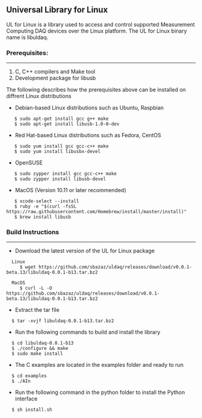 ## Universal Library for Linux
UL for Linux is a library used to access and control supported Measurement Computing DAQ devices over the Linux platform. The UL for Linux binary name is libuldaq.
 
### Prerequisites:
---------------

  1. C, C++ compilers and Make tool
  2. Development package for libusb
  
  The following describes how the prerequisites above can be installed on diffrent Linux distributions
  
  - Debian-based Linux distributions such as Ubuntu, Raspbian
  
  ```
     $ sudo apt-get install gcc g++ make
     $ sudo apt-get install libusb-1.0-0-dev
  ```
  - Red Hat-based Linux distributions such as Fedora, CentOS
  
  ```
     $ sudo yum install gcc gcc-c++ make
     $ sudo yum install libusbx-devel
  ```
     
  - OpenSUSE 
  
  ```
     $ sudo zypper install gcc gcc-c++ make
     $ sudo zypper install libusb-devel
  ```
  
  - MacOS (Version 10.11 or later recommended)
  
  ```
     $ xcode-select --install
     $ ruby -e "$(curl -fsSL https://raw.githubusercontent.com/Homebrew/install/master/install)"
     $ brew install libusb
  ```

### Build Instructions
---------------------

- Download the latest version of the UL for Linux package

```
  Linux
     $ wget https://github.com/sbazaz/uldaq/releases/download/v0.0.1-beta.13/libuldaq-0.0.1-b13.tar.bz2
  
  MacOS
     $ curl -L -O https://github.com/sbazaz/uldaq/releases/download/v0.0.1-beta.13/libuldaq-0.0.1-b13.tar.bz2
``` 
 - Extract the tar file
 
```
  $ tar -xvjf libuldaq-0.0.1-b13.tar.bz2
```
  
- Run the following commands to build and install the library

```
  $ cd libuldaq-0.0.1-b13
  $ ./configure && make
  $ sudo make install
```
  
- The C examples are located in the examples folder and ready to run

```
  $ cd examples
  $ ./AIn
```

- Run the following command in the python folder to install the Python interface
 
```
  $ sh install.sh
```
